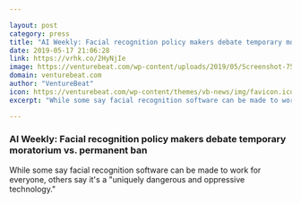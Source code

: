 ```yaml
---

layout: post
category: press
title: "AI Weekly: Facial recognition policy makers debate temporary moratorium vs. permanent ban"
date: 2019-05-17 21:06:28
link: https://vrhk.co/2HyNjIe
image: https://venturebeat.com/wp-content/uploads/2019/05/Screenshot-75.png?w=1200&strip=all
domain: venturebeat.com
author: "VentureBeat"
icon: https://venturebeat.com/wp-content/themes/vb-news/img/favicon.ico
excerpt: "While some say facial recognition software can be made to work for everyone, others say it's a \"uniquely dangerous and oppressive technology.\""

---
```


### AI Weekly: Facial recognition policy makers debate temporary moratorium vs. permanent ban

While some say facial recognition software can be made to work for everyone, others say it's a "uniquely dangerous and oppressive technology."